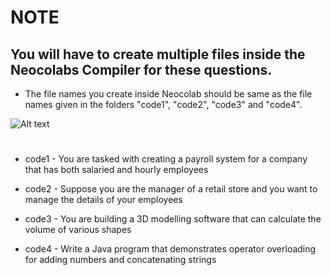 # NOTE

## You will have to create multiple files inside the Neocolabs Compiler for these questions.
- The file names you create inside Neocolab should be same as the file names given in the folders "code1", "code2", "code3" and "code4".

![Alt text](https://cdn.discordapp.com/attachments/1075621727004016721/1094739425537314918/Example_-_Copy.png)

#

- code1 - You are tasked with creating a payroll system for a company that has both salaried and hourly employees

- code2 - Suppose you are the manager of a retail store and you want to manage the details of your employees

- code3 - You are building a 3D modelling software that can calculate the volume of various shapes

- code4 - Write a Java program that demonstrates operator overloading for adding numbers and concatenating strings

#